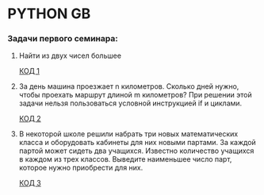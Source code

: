 # PYTHON GB

### Задачи первого семинара:
1. Найти из двух чисел большее 
   
   [КОД 1](Example01.py)
   
2. За день машина проезжает n километров. 
Сколько дней нужно, чтобы проехать маршрут длиной m километров? 
При решении этой задачи нельзя пользоваться условной инструкцией if и циклами.  
   
   [КОД 2](Example02.py)

3. В некоторой школе решили набрать три новых математических класса 
и оборудовать кабинеты для них новыми партами. 
За каждой партой может сидеть два учащихся. 
Известно количество учащихся в каждом из трех классов. 
Выведите наименьшее число парт, которое нужно приобрести для них.  
   
   [КОД 3](Example03.py)
